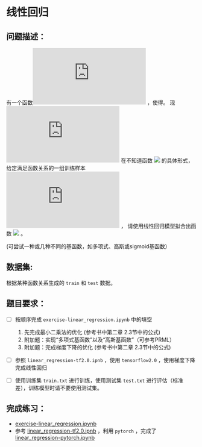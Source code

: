 # 线性回归



## 问题描述：

有一个函数![image](http://latex.codecogs.com/gif.latex?f%3A%20%5Cmathbb%7BR%7D%5Crightarrow%20%5Cmathbb%7BR%7D) ，使得。
现 ![image](http://latex.codecogs.com/gif.latex?y%20%3D%20f%28x%29) 在不知道函数 <img src="https://render.githubusercontent.com/render/math?math=f(\\cdot)"> 的具体形式，
给定满足函数关系的一组训练样本 ![image](http://latex.codecogs.com/gif.latex?%5Cleft%20%5C%7B%20%5Cleft%20%28%20x_%7B1%7D%2Cy_%7B1%7D%20%5Cright%20%29%2C...%2C%5Cleft%20%28%20x_%7BN%7D%2Cy_%7BN%7D%20%5Cright%20%29%20%5Cright%20%5C%7D%2CN%3D300) ，
请使用线性回归模型拟合出函数 <img src="https://render.githubusercontent.com/render/math?math=y=f(x)"> 。

(可尝试一种或几种不同的基函数，如多项式、高斯或sigmoid基函数）


## 数据集: 

根据某种函数关系生成的 `train` 和 `test` 数据。


## 题目要求： 

- [ ] 按顺序完成 `exercise-linear_regression.ipynb` 中的填空 
    1. 先完成最小二乘法的优化 (参考书中第二章 2.3节中的公式)
    1. 附加题：实现“多项式基函数”以及“高斯基函数”（可参考PRML）
    1. 附加题：完成梯度下降的优化 (参考书中第二章 2.3节中的公式)
    
- [ ] 参照 `linear_regression-tf2.0.ipnb` ，使用 `tensorflow2.0` ，使用梯度下降完成线性回归
- [ ] 使用训练集 `train.txt` 进行训练，使用测试集 `test.txt` 进行评估（标准差），训练模型时请不要使用测试集。


## 完成练习：
- [exercise-linear_regression.ipynb](./exercise-linear_regression.ipynb)
- 参考 [linear_regression-tf2.0.ipnb](./linear_regression-tf2.0.ipynb) ，利用 `pytorch` ，完成了 [linear_regression-pytorch.ipynb](./linear_regression-pytorch.ipynb)